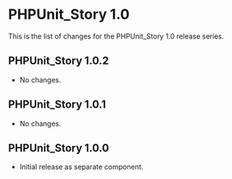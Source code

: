 PHPUnit_Story 1.0
=================

This is the list of changes for the PHPUnit_Story 1.0 release series.

PHPUnit_Story 1.0.2
-------------------

* No changes.

PHPUnit_Story 1.0.1
-------------------

* No changes.

PHPUnit_Story 1.0.0
-------------------

* Initial release as separate component.
